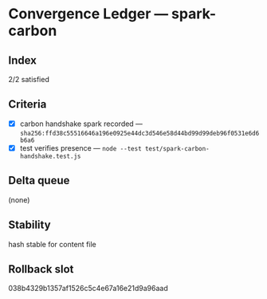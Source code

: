 # Convergence Ledger — spark-carbon

## Index
2/2 satisfied

## Criteria
- [x] carbon handshake spark recorded — `sha256:ffd38c55516646a196e0925e44dc3d546e58d44bd99d99deb96f0531e6d6b6a6`
- [x] test verifies presence — `node --test test/spark-carbon-handshake.test.js`

## Delta queue
(none)

## Stability
hash stable for content file

## Rollback slot
038b4329b1357af1526c5c4e67a16e21d9a96aad
